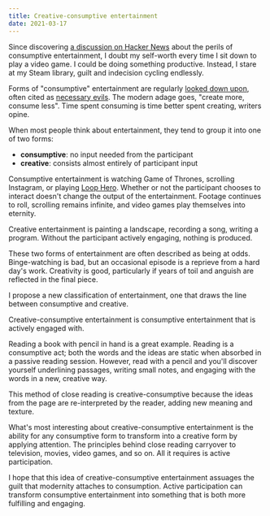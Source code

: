 ```yaml
---
title: Creative-consumptive entertainment
date: 2021-03-17
---
```


Since discovering [a discussion on Hacker News](https://news.ycombinator.com/item?id=20781463) about the perils of consumptive entertainment, I doubt my self-worth every time I sit down to play a video game. I could be doing something productive. Instead, I stare at my Steam library, guilt and indecision cycling endlessly.

Forms of "consumptive" entertainment are regularly [looked down upon](https://blog.tjcx.me/p/consume-less-create-more), often cited as [necessary evils](https://www.theminimalists.com/create-consume/). The modern adage goes, "create more, consume less". Time spent consuming is time better spent creating, writers opine.

When most people think about entertainment, they tend to group it into one of two forms:

- **consumptive**: no input needed from the participant
- **creative**: consists almost entirely of participant input

Consumptive entertainment is watching Game of Thrones, scrolling Instagram, or playing [Loop Hero](https://www.loophero.com/). Whether or not the participant chooses to interact doesn't change the output of the entertainment. Footage continues to roll, scrolling remains infinite, and video games play themselves into eternity.

Creative entertainment is painting a landscape, recording a song, writing a program. Without the participant actively engaging, nothing is produced.

These two forms of entertainment are often described as being at odds. Binge-watching is bad, but an occasional episode is a reprieve from a hard day's work. Creativity is good, particularly if years of toil and anguish are reflected in the final piece.

I propose a new classification of entertainment, one that draws the line between consumptive and creative.

Creative-consumptive entertainment is consumptive entertainment that is actively engaged with.

Reading a book with pencil in hand is a great example. Reading is a consumptive act; both the words and the ideas are static when absorbed in a passive reading session. However, read with a pencil and you'll discover yourself underlining passages, writing small notes, and engaging with the words in a new, creative way.

This method of close reading is creative-consumptive because the ideas from the page are re-interpreted by the reader, adding new meaning and texture.

What's most interesting about creative-consumptive entertainment is the ability for any consumptive form to transform into a creative form by applying attention. The principles behind close reading carryover to television, movies, video games, and so on. All it requires is active participation.

I hope that this idea of creative-consumptive entertainment assuages the guilt that modernity attaches to consumption. Active participation can transform consumptive entertainment into something that is both more fulfilling and engaging.
